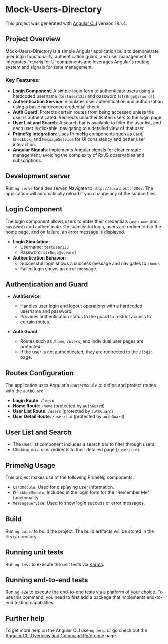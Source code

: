 # Mock-Users-Directory

This project was generated with [Angular CLI](https://github.com/angular/angular-cli) version 18.1.4.

## Project Overview

Mock-Users-Directory is a simple Angular application built to demonstrate user login functionality, authentication
guard, and user
management. It integrates `PrimeNg` for UI components and leverages Angular's routing system and signals for state
management.

### Key Features:

- **Login Component**: A simple login form to authenticate users using a hardcoded username (`testuser123`) and
  password (`str0ngp@ssword!`).
- **Authentication Service**: Simulates user authentication and authorization using a basic hardcoded credential check.
- **Auth Guard**: Protects certain routes from being accessed unless the user is authenticated. Redirects
  unauthenticated users to the login page.
- **User List and Search**: A search bar is available to filter the user list, and each user is clickable, navigating to
  a detailed view of that user.
- **PrimeNg Integration**: Uses PrimeNg components such as `Card`, `Checkbox`, and `MessageService` for UI consistency
  and better user interaction.
- **Angular Signals**: Implements Angular signals for cleaner state management, avoiding the complexity of RxJS
  observables and subscriptions.

## Development server

Run `ng serve` for a dev server. Navigate to `http://localhost:4200/`. The application will automatically reload if you
change any of the source files.

## Login Component

The login component allows users to enter their credentials (`username` and `password`) and authenticate. On successful
login, users are redirected to the home page, and on failure, an error message is displayed.

- **Login Simulation**:
    - Username: `testuser123`
    - Password: `str0ngp@ssword!`
- **Authentication Behavior**:
    - Successful login shows a success message and navigates to `/home`.
    - Failed login shows an error message.

## Authentication and Guard

- **AuthService**:
    - Handles user login and logout operations with a hardcoded username and password.
    - Provides authentication status to the guard to restrict access to certain routes.

- **Auth Guard**:
    - Routes such as `/home`, `/users`, and individual user pages are protected.
    - If the user is not authenticated, they are redirected to the `/login` page.

## Routes Configuration

The application uses Angular's `RouterModule` to define and protect routes with the `authGuard`.

- **Login Route**: `/login`
- **Home Route**: `/home` (protected by `authGuard`)
- **User List Route**: `/users` (protected by `authGuard`)
- **User Detail Route**: `/user/:id` (protected by `authGuard`)

## User List and Search

- The user list component includes a search bar to filter through users.
- Clicking on a user redirects to their detailed page (`/user/:id`).

## PrimeNg Usage

This project makes use of the following PrimeNg components:

- `CardModule`: Used for displaying user information.
- `CheckboxModule`: Included in the login form for the "Remember Me" functionality.
- `MessageService`: Used to show login success or error messages.

## Build

Run `ng build` to build the project. The build artifacts will be stored in the `dist/` directory.

## Running unit tests

Run `ng test` to execute the unit tests via [Karma](https://karma-runner.github.io).

## Running end-to-end tests

Run `ng e2e` to execute the end-to-end tests via a platform of your choice. To use this command, you need to first add a
package that implements end-to-end testing capabilities.

## Further help

To get more help on the Angular CLI use `ng help` or go check out
the [Angular CLI Overview and Command Reference](https://angular.dev/tools/cli) page.

